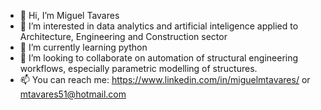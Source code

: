 - 👋 Hi, I’m Miguel Tavares
- 👀 I’m interested in data analytics and artificial inteligence applied to Architecture, Engineering and Construction sector
- 🌱 I’m currently learning python
- 💞️ I’m looking to collaborate on automation of structural engineering workflows, especially parametric modelling of structures.
- 📫 You can reach me: https://www.linkedin.com/in/miguelmtavares/ or mtavares51@hotmail.com


<!---
mtavares51/mtavares51 is a ✨ special ✨ repository because its `README.md` (this file) appears on your GitHub profile.
You can click the Preview link to take a look at your changes.
--->
